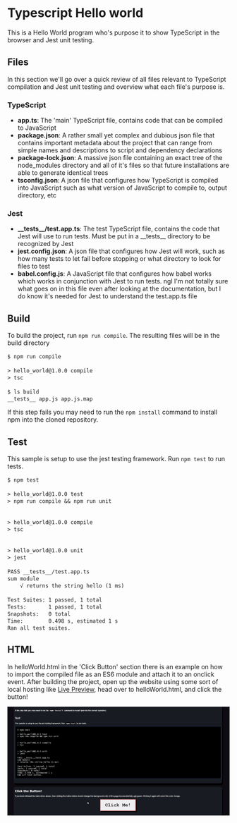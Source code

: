 # Typescript Hello world

This is a Hello World program who's purpose it to show TypeScript in the browser and Jest unit testing.

## Files

In this section we'll go over a quick review of all files relevant to TypeScript compilation and Jest
unit testing and overview what each file's purpose is.

### TypeScript

* **app.ts**: The 'main' TypeScript file, contains code that can be compiled to JavaScript
* **package.json**: A rather small yet complex and dubious json file that contains important
metadata about the project that can range from simple names and descriptions to script and dependency
declarations
* **package-lock.json**: A massive json file containing an exact tree of the node_modules
directory and all of it's files so that future installations are able to generate identical trees
* **tsconfig.json**: A json file that configures how TypeScript is compiled into JavaScript
such as what version of JavaScript to compile to, output directory, etc

### Jest

* **\_\_tests\_\_/test.app.ts**: The test TypeScript file, contains the code that Jest will use
to run tests. Must be put in a \_\_tests\_\_ directory to be recognized by Jest</li>
* **jest.config.json**: A json file that configures how Jest will work, such as how many
tests to let fail before stopping or what directory to look for files to test</li>
* **babel.config.js**: A JavaScript file that configures how babel works which works in
conjunction with Jest to run tests. ngl I'm not totally sure what goes on in this file even after looking
at the documentation, but I do know it's needed for Jest to understand the test.app.ts file</li>

## Build

To build the project, run `npm run compile`. The resulting files will be in the build directory

```
$ npm run compile

> hello_world@1.0.0 compile
> tsc

$ ls build
__tests__ app.js app.js.map
```

If this step fails you may need to run the `npm install` command to install npm into the cloned repository.

## Test

This sample is setup to use the jest testing framework. Run `npm test` to run tests.

```
$ npm test

> hello_world@1.0.0 test
> npm run compile && npm run unit


> hello_world@1.0.0 compile
> tsc


> hello_world@1.0.0 unit
> jest

PASS __tests__/test.app.ts
sum module
    √ returns the string hello (1 ms)

Test Suites: 1 passed, 1 total
Tests:       1 passed, 1 total
Snapshots:   0 total
Time:        0.498 s, estimated 1 s
Ran all test suites.
```

## HTML

In helloWorld.html in the 'Click Button' section there is an example on how to import the compiled file
as an ES6 module and attach it to an onclick event. After building the project, open up the website using
some sort of local hosting like [Live Preview](https://marketplace.visualstudio.com/items?itemName=ms-vscode.live-server),
head over to helloWorld.html, and click the button!

![screen capture](imgs/clickMeExample.gif)